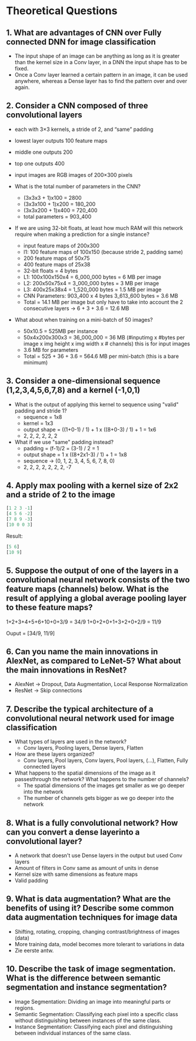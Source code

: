 # Theoretical Questions

## 1. What are advantages of CNN over Fully connected DNN for image classification

- The input shape of an image can be anything as long as it is greater than the kernel size in a Conv layer, in a DNN the input shape has to be fixed.
- Once a Conv layer learned a certain pattern in an image, it can be used anywhere, whereas a Dense layer has to find the pattern over and over again.

## 2. Consider a CNN composed of three convolutional layers

- each with 3×3 kernels, a stride of 2, and “same” padding
- lowest layer outputs 100 feature maps
- middle one outputs 200
- top one outputs 400
- input images are RGB images of 200×300 pixels

- What is the total number of parameters in the CNN?
  - (3x3x3 + 1)x100 = 2800
  - (3x3x100 + 1)x200 = 180_200
  - (3x3x200 + 1)x400 = 720_400
  - total parameters = 903_400
- If we are using 32-bit floats, at least how much RAM will this network require when making a prediction for a single instance?
  - input feature maps of 200x300
  - l1: 100 feature maps of 100x150 (because stride 2, padding same)
  - 200 feature maps of 50x75
  - 400 feature maps of 25x38
  - 32-bit floats = 4 bytes
  - L1: 100x100x150x4 = 6_000_000 bytes = 6 MB per image
  - L2: 200x50x75x4 = 3_000_000 bytes = 3 MB per image
  - L3: 400x25x38x4 = 1_520_000 bytes = 1.5 MB per image
  - CNN Parameters: 903_400 x 4 bytes 3_613_600 bytes = 3.6 MB
  - Total = 14.1 MB per image but only have to take into account the 2 consecutive layers -> 6 + 3 + 3.6 = 12.6 MB
- What about when training on a mini-batch of 50 images?
  - 50x10.5 = 525MB per instance
  - 50x4x200x300x3 = 36_000_000 = 36 MB (#inputimg x #bytes per image x img height x img width x # channels) this is for input images
  - 3.6 MB for parameters
  - Total = 525 + 36 + 3.6 = 564.6 MB per mini-batch (this is a bare minimum)

## 3. Consider a one-dimensional sequence (1,2,3,4,5,6,7,8) and a kernel (-1,0,1)

- What is the output of applying this kernel to sequence using "valid" padding and stride 1?
  - sequence = 1x8
  - kernel = 1x3
  - output shape = ((1+0-1) / 1) + 1 x ((8+0-3) / 1) + 1 = 1x6
  - 2, 2, 2, 2, 2, 2
- What if we use "same" padding instead?
  - padding = (f-1)/2 = (3-1) / 2 = 1
  - output shape = 1 x ((8+2x1-3) / 1) + 1 = 1x8
  - sequence -> (0, 1, 2, 3, 4, 5, 6, 7, 8, 0)
  - 2, 2, 2, 2, 2, 2, 2, -7

## 4. Apply max pooling with a kernel size of 2x2 and a stride of 2 to the image

```Python
[1 2 3 -1]
[4 5 6 -2]
[7 8 9 -3]
[10 0 0 3]
```

Result:

```Python
[5 6]
[10 9]
```

## 5. Suppose the output of one of the layers in a convolutional neural network consists of the two feature maps (channels) below. What is the result of applying a global average pooling layer to these feature maps?

1+2+3+4+5+6+10+0+3/9 = 34/9
1+0+2+0+1+3+2+0+2/9 = 11/9

Ouput = [34/9, 11/9]

## 6. Can you name the main innovations in AlexNet, as compared to LeNet-5? What about the main innovations in ResNet?

- AlexNet -> Dropout, Data Augmentation, Local Response Normalization
- ResNet -> Skip connections

## 7. Describe the typical architecture of a convolutional neural network used for image classification

- What types of layers are used in the network?
  - Conv layers, Pooling layers, Dense layers, Flatten
- How are these layers organized?
  - Conv layers, Pool layers, Conv layers, Pool layers, (...), Flatten, Fully connected layers
- What happens to the spatial dimensions of the image as it passesthrough the network? What happens to the number of channels?
  - The spatial dimensions of the images get smaller as we go deeper into the network
  - The number of channels gets bigger as we go deeper into the network

## 8. What is a fully convolutional network? How can you convert a dense layerinto a convolutional layer?

- A network that doesn't use Dense layers in the output but used Conv layers
- Amount of filters in Conv same as amount of units in dense
- Kernel size with same dimensions as feature maps
- Valid padding

## 9. What is data augmentation? What are the benefits of using it? Describe some common data augmentation techniques for image data

- Shifting, rotating, cropping, changing contrast/brightness of images (data)
- More training data, model becomes more tolerant to variations in data
- Zie eerste antw.

## 10. Describe the task of image segmentation. What is the difference between semantic segmentation and instance segmentation?

- Image Segmentation: Dividing an image into meaningful parts or regions.
- Semantic Segmentation: Classifying each pixel into a specific class without distinguishing between instances of the same class.
- Instance Segmentation: Classifying each pixel and distinguishing between individual instances of the same class.
